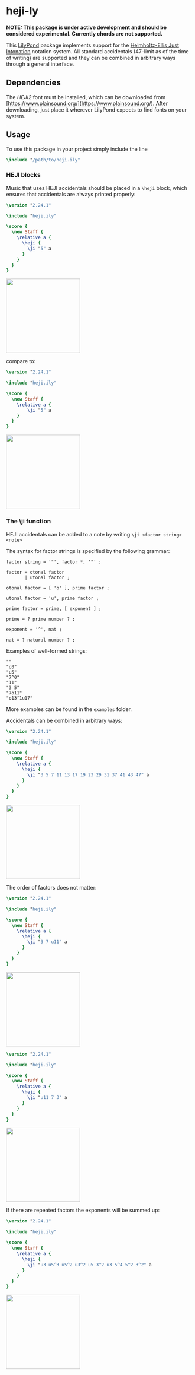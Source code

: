 # heji-ly
**NOTE: This package is under active development and should be considered experimental. Currently chords are not supported.**

This [LilyPond](https://lilypond.org/index.html) package implements support for the [Helmholtz-Ellis Just Intonation](https://masa.plainsound.org/pdfs/notation.pdf) notation system. All standard accidentals (47-limit as of the time of writing) are supported and they can be combined in arbitrary ways through a general interface.

## Dependencies
The *HEJI2* font must be installed, which can be downloaded from [https://www.plainsound.org/](https://www.plainsound.org/). After downloading, just place it wherever LilyPond expects to find fonts on your system.

## Usage
To use this package in your project simply include the line 

```lilypond
\include "/path/to/heji.ily"
```
### HEJI blocks
Music that uses HEJI accidentals should be placed in a `\heji` block, which ensures that accidentals are always printed properly:

```lilypond
\version "2.24.1"

\include "heji.ily"

\score {
  \new Staff {
    \relative a {
      \heji {
        \ji "5" a
      }
    }
  }
}
```

<img src="img/1.png" height="200">

compare to:

```lilypond
\version "2.24.1"

\include "heji.ily"

\score {
  \new Staff {
    \relative a {
        \ji "5" a
    }
  }
}
```

<img src="img/2.png" height="200">

### The \ji function
HEJI accidentals can be added to a note by writing `\ji <factor string> <note>`

The syntax for factor strings is specified by the following grammar:

```
factor string = '"', factor *, '"' ;

factor = otonal factor
       | utonal factor ;

otonal factor = [ 'o' ], prime factor ;

utonal factor = 'u', prime factor ;

prime factor = prime, [ exponent ] ; 

prime = ? prime number ? ;

exponent = '^', nat ;

nat = ? natural number ? ;
```

Examples of well-formed strings:

```
""
"o3"
"u5"
"7^0"
"11"
"3 5"
"7o11"
"o13^1u17"
```

More examples can be found in the `examples` folder.

Accidentals can be combined in arbitrary ways:

```lilypond
\version "2.24.1"

\include "heji.ily"

\score {
  \new Staff {
    \relative a {
      \heji {
        \ji "3 5 7 11 13 17 19 23 29 31 37 41 43 47" a
      }
    }
  }
}
```

<img src="img/3.png" height="200">

The order of factors does not matter:

```lilypond
\version "2.24.1"

\include "heji.ily"

\score {
  \new Staff {
    \relative a {
      \heji {
        \ji "3 7 u11" a
      }
    }
  }
}
```

<img src="img/4.png" height="200">

```lilypond
\version "2.24.1"

\include "heji.ily"

\score {
  \new Staff {
    \relative a {
      \heji {
        \ji "u11 7 3" a
      }
    }
  }
}
```

<img src="img/5.png" height="200">

If there are repeated factors the exponents will be summed up:

```lilypond
\version "2.24.1"

\include "heji.ily"

\score {
  \new Staff {
    \relative a {
      \heji {
        \ji "u3 u5^3 u5^2 u3^2 u5 3^2 u3 5^4 5^2 3^2" a
      }
    }
  }
}
```

<img src="img/6.png" height="200">
